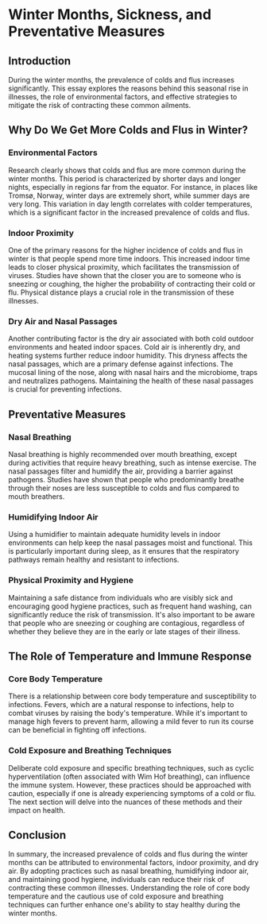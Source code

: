 # Winter Months, Sickness, and Preventative Measures

## Introduction

During the winter months, the prevalence of colds and flus increases significantly. This essay explores the reasons behind this seasonal rise in illnesses, the role of environmental factors, and effective strategies to mitigate the risk of contracting these common ailments.

## Why Do We Get More Colds and Flus in Winter?

### Environmental Factors

Research clearly shows that colds and flus are more common during the winter months. This period is characterized by shorter days and longer nights, especially in regions far from the equator. For instance, in places like Tromsø, Norway, winter days are extremely short, while summer days are very long. This variation in day length correlates with colder temperatures, which is a significant factor in the increased prevalence of colds and flus.

### Indoor Proximity

One of the primary reasons for the higher incidence of colds and flus in winter is that people spend more time indoors. This increased indoor time leads to closer physical proximity, which facilitates the transmission of viruses. Studies have shown that the closer you are to someone who is sneezing or coughing, the higher the probability of contracting their cold or flu. Physical distance plays a crucial role in the transmission of these illnesses.

### Dry Air and Nasal Passages

Another contributing factor is the dry air associated with both cold outdoor environments and heated indoor spaces. Cold air is inherently dry, and heating systems further reduce indoor humidity. This dryness affects the nasal passages, which are a primary defense against infections. The mucosal lining of the nose, along with nasal hairs and the microbiome, traps and neutralizes pathogens. Maintaining the health of these nasal passages is crucial for preventing infections.

## Preventative Measures

### Nasal Breathing

Nasal breathing is highly recommended over mouth breathing, except during activities that require heavy breathing, such as intense exercise. The nasal passages filter and humidify the air, providing a barrier against pathogens. Studies have shown that people who predominantly breathe through their noses are less susceptible to colds and flus compared to mouth breathers.

### Humidifying Indoor Air

Using a humidifier to maintain adequate humidity levels in indoor environments can help keep the nasal passages moist and functional. This is particularly important during sleep, as it ensures that the respiratory pathways remain healthy and resistant to infections.

### Physical Proximity and Hygiene

Maintaining a safe distance from individuals who are visibly sick and encouraging good hygiene practices, such as frequent hand washing, can significantly reduce the risk of transmission. It's also important to be aware that people who are sneezing or coughing are contagious, regardless of whether they believe they are in the early or late stages of their illness.

## The Role of Temperature and Immune Response

### Core Body Temperature

There is a relationship between core body temperature and susceptibility to infections. Fevers, which are a natural response to infections, help to combat viruses by raising the body's temperature. While it's important to manage high fevers to prevent harm, allowing a mild fever to run its course can be beneficial in fighting off infections.

### Cold Exposure and Breathing Techniques

Deliberate cold exposure and specific breathing techniques, such as cyclic hyperventilation (often associated with Wim Hof breathing), can influence the immune system. However, these practices should be approached with caution, especially if one is already experiencing symptoms of a cold or flu. The next section will delve into the nuances of these methods and their impact on health.

## Conclusion

In summary, the increased prevalence of colds and flus during the winter months can be attributed to environmental factors, indoor proximity, and dry air. By adopting practices such as nasal breathing, humidifying indoor air, and maintaining good hygiene, individuals can reduce their risk of contracting these common illnesses. Understanding the role of core body temperature and the cautious use of cold exposure and breathing techniques can further enhance one's ability to stay healthy during the winter months.